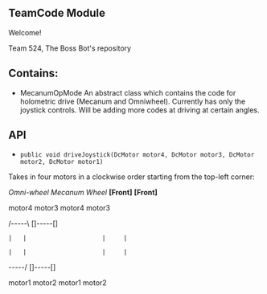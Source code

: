 ## TeamCode Module

Welcome!

Team 524, The Boss Bot's repository

## Contains:

* MecanumOpMode
An abstract class which contains the code for holometric drive (Mecanum and Omniwheel). Currently
has only the joystick controls. Will be adding more codes at driving at certain angles.

## API

* `public void driveJoystick(DcMotor motor4, DcMotor motor3, DcMotor motor2, DcMotor motor1)`

Takes in four motors in a clockwise order starting from the top-left corner:

  *Omni-wheel*             *Mecanum Wheel*
  **[Front]**               **[Front]**

motor4  motor3             motor4  motor3

   /-----\                   []-----[]

    |   |                     |     |

    |   |                     |     |

   \-----/                   []-----[]

motor1  motor2             motor1  motor2